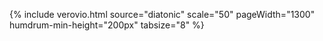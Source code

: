 

{% include verovio.html
	source="diatonic"
	scale="50"
	pageWidth="1300"
	humdrum-min-height="200px"
	tabsize="8"
%}
<script type="text/x-humdrum" id="diatonic">
!!!filter: chint -id
**kern	**kern
=1	=1
4c	4c
4c	4d
4c	4e
4c	4f
4c	4g
4c	4a
4c	4b
4c	4cc
=2	=2
4c	4c#
4c	4d#
4c	4e-
4c	4f#
4c	4f##
4c	4g-
4c	4a-
4c	4b-
==	==
*-	*-
</script>
